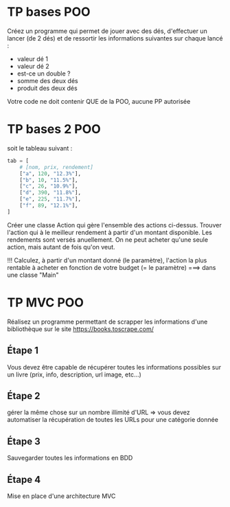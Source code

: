 # TP bases POO
Créez un programme qui permet de jouer avec des dés, d'effectuer un lancer (de 2 dés) et de ressortir les informations suivantes sur chaque lancé : 
- valeur dé 1
- valeur dé 2
- est-ce un double ?
- somme des deux dés
- produit des deux dés

Votre code ne doit contenir QUE de la POO, aucune PP autorisée

# TP bases 2 POO

soit le tableau suivant : 

```python
tab = [
    # [nom, prix, rendement]
    ["a", 120, "12.3%"],
    ["b", 10, "11.5%"],
    ["c", 26, "10.9%"],
    ["d", 390, "11.8%"],
    ["e", 225, "11.7%"],
    ["f", 89, "12.1%"],
]
```

Créer une classe Action qui gère l'ensemble des actions ci-dessus.
Trouver l'action qui à le meilleur rendement à partir d'un montant disponible.
Les rendements sont versés anuellement.
On ne peut acheter qu'une seule action, mais autant de fois qu'on veut.

!!! Calculez, à partir d'un montant donné (le paramètre), l'action la plus rentable à acheter en fonction de votre budget (= le paramètre) ===> dans une classe "Main"



# TP MVC POO
Réalisez un programme permettant de scrapper les informations d'une bibliothèque sur le site https://books.toscrape.com/

## Étape 1
Vous devez être capable de récupérer toutes les informations possibles sur un livre (prix, info, description, url image, etc...)

## Étape 2
gérer la même chose sur un nombre illimité d'URL => vous devez automatiser la récupération de toutes les URLs pour une catégorie donnée

## Étape 3
Sauvegarder toutes les informations en BDD

## Étape 4
Mise en place d'une architecture MVC